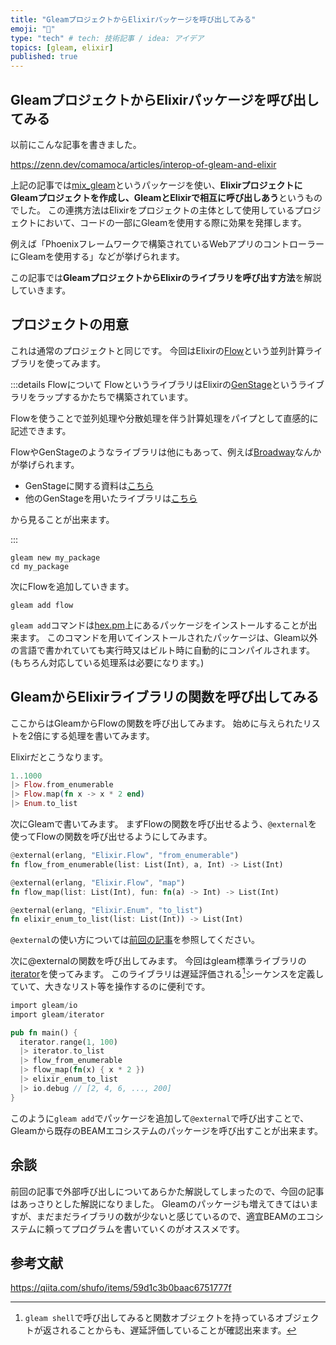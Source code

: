 ```yaml
---
title: "GleamプロジェクトからElixirパッケージを呼び出してみる"
emoji: "🦊"
type: "tech" # tech: 技術記事 / idea: アイデア
topics: [gleam, elixir]
published: true
---
```



## GleamプロジェクトからElixirパッケージを呼び出してみる

以前にこんな記事を書きました。

https://zenn.dev/comamoca/articles/interop-of-gleam-and-elixir

上記の記事では[mix_gleam](https://github.com/gleam-lang/mix_gleam)というパッケージを使い、**ElixirプロジェクトにGleamプロジェクトを作成し、GleamとElixirで相互に呼び出しあう**というものでした。
この連携方法はElixirをプロジェクトの主体として使用しているプロジェクトにおいて、コードの一部にGleamを使用する際に効果を発揮します。

例えば「Phoenixフレームワークで構築されているWebアプリのコントローラーにGleamを使用する」などが挙げられます。


この記事では**GleamプロジェクトからElixirのライブラリを呼び出す方法**を解説していきます。


## プロジェクトの用意

これは通常のプロジェクトと同じです。
今回はElixirの[Flow](https://github.com/dashbitco/flow)という並列計算ライブラリを使ってみます。

:::details Flowについて
FlowというライブラリはElixirの[GenStage](https://github.com/elixir-lang/gen_stage)というライブラリをラップするかたちで構築されています。

Flowを使うことで並列処理や分散処理を伴う計算処理をパイプとして直感的に記述できます。

FlowやGenStageのようなライブラリは他にもあって、例えば[Broadway](https://github.com/dashbitco/broadway)なんかが挙げられます。

- GenStageに関する資料は[こちら](https://elixirschool.com/ja/lessons/data_processing/genstage)
- 他のGenStageを用いたライブラリは[こちら](https://github.com/topics/genstage)

から見ることが出来ます。

:::


```
gleam new my_package
cd my_package
```

次にFlowを追加していきます。

```
gleam add flow
```

`gleam add`コマンドは[hex.pm](https://hex.pm)上にあるパッケージをインストールすることが出来ます。
このコマンドを用いてインストールされたパッケージは、Gleam以外の言語で書かれていても実行時又はビルト時に自動的にコンパイルされます。(もちろん対応している処理系は必要になります。)

## GleamからElixirライブラリの関数を呼び出してみる

ここからはGleamからFlowの関数を呼び出してみます。
始めに与えられたリストを2倍にする処理を書いてみます。

Elixirだとこうなります。
```elixir
1..1000
|> Flow.from_enumerable
|> Flow.map(fn x -> x * 2 end)
|> Enum.to_list
```

次にGleamで書いてみます。
まずFlowの関数を呼び出せるよう、`@external`を使ってFlowの関数を呼び出せるようにしてみます。

```rust
@external(erlang, "Elixir.Flow", "from_enumerable")
fn flow_from_enumerable(list: List(Int), a, Int) -> List(Int)

@external(erlang, "Elixir.Flow", "map")
fn flow_map(list: List(Int), fun: fn(a) -> Int) -> List(Int)

@external(erlang, "Elixir.Enum", "to_list")
fn elixir_enum_to_list(list: List(Int)) -> List(Int)
```

`@external`の使い方については[前回の記事](https://zenn.dev/comamoca/articles/interop-of-gleam-and-elixir#gleam%E3%81%8B%E3%82%89elixir%E3%81%AE%E3%82%B3%E3%83%BC%E3%83%89%E3%82%92%E5%91%BC%E3%81%B3%E5%87%BA%E3%81%99)を参照してください。


次に@externalの関数を呼び出してみます。
今回はgleam標準ライブラリの[iterator](https://hexdocs.pm/gleam_stdlib/gleam/iterator.html)を使ってみます。
このライブラリは遅延評価される[^1]シーケンスを定義していて、大きなリスト等を操作するのに便利です。

```rust
import gleam/io
import gleam/iterator

pub fn main() {
  iterator.range(1, 100)
  |> iterator.to_list
  |> flow_from_enumerable
  |> flow_map(fn(x) { x * 2 })
  |> elixir_enum_to_list
  |> io.debug // [2, 4, 6, ..., 200]
}
```

このように`gleam add`でパッケージを追加して`@external`で呼び出すことで、Gleamから既存のBEAMエコシステムのパッケージを呼び出すことが出来ます。

## 余談

前回の記事で外部呼び出しについてあらかた解説してしまったので、今回の記事はあっさりとした解説になりました。
Gleamのパッケージも増えてきてはいますが、まだまだライブラリの数が少ないと感じているので、適宜BEAMのエコシステムに頼ってプログラムを書いていくのがオススメです。


## 参考文献

https://qiita.com/shufo/items/59d1c3b0baac6751777f

[^1]: `gleam shell`で呼び出してみると関数オブジェクトを持っているオブジェクトが返されることからも、遅延評価していることが確認出来ます。
